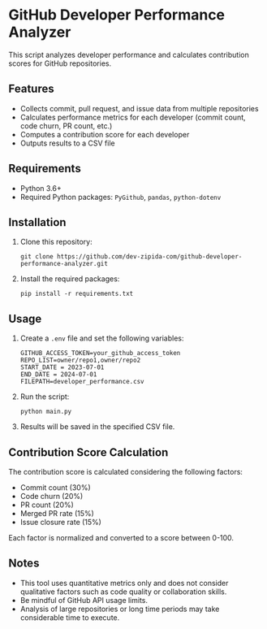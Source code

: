 # GitHub Developer Performance Analyzer

This script analyzes developer performance and calculates contribution scores for GitHub repositories.

## Features

- Collects commit, pull request, and issue data from multiple repositories
- Calculates performance metrics for each developer (commit count, code churn, PR count, etc.)
- Computes a contribution score for each developer
- Outputs results to a CSV file

## Requirements

- Python 3.6+
- Required Python packages: `PyGithub`, `pandas`, `python-dotenv`

## Installation

1. Clone this repository:

   ```
   git clone https://github.com/dev-zipida-com/github-developer-performance-analyzer.git
   ```

2. Install the required packages:

   ```
   pip install -r requirements.txt
   ```

## Usage

1. Create a `.env` file and set the following variables:

   ```
   GITHUB_ACCESS_TOKEN=your_github_access_token
   REPO_LIST=owner/repo1,owner/repo2
   START_DATE = 2023-07-01
   END_DATE = 2024-07-01
   FILEPATH=developer_performance.csv
   ```

2. Run the script:

   ```
   python main.py
   ```

3. Results will be saved in the specified CSV file.

## Contribution Score Calculation

The contribution score is calculated considering the following factors:

- Commit count (30%)
- Code churn (20%)
- PR count (20%)
- Merged PR rate (15%)
- Issue closure rate (15%)

Each factor is normalized and converted to a score between 0-100.

## Notes

- This tool uses quantitative metrics only and does not consider qualitative factors such as code quality or collaboration skills.
- Be mindful of GitHub API usage limits.
- Analysis of large repositories or long time periods may take considerable time to execute.
